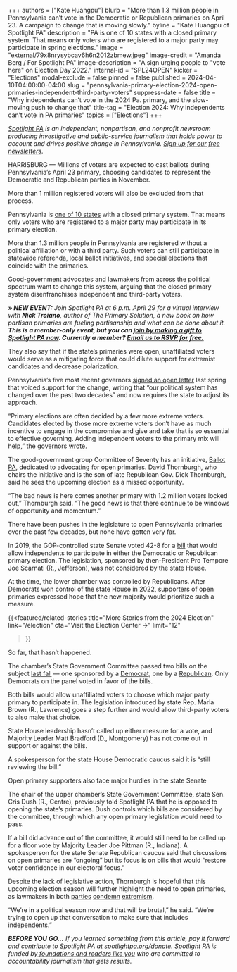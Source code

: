 +++
authors = ["Kate Huangpu"]
blurb = "More than 1.3 million people in Pennsylvania can’t vote in the Democratic or Republican primaries on April 23. A campaign to change that is moving slowly."
byline = "Kate Huangpu of Spotlight PA"
description = "PA is one of 10 states with a closed primary system. That means only voters who are registered to a major party may participate in spring elections."
image = "external/79x8nrysybcav6h6n2012zbmew.jpeg"
image-credit = "Amanda Berg / For Spotlight PA"
image-description = "A sign urging people to \"vote here\" on Election Day 2022."
internal-id = "SPL24OPEN"
kicker = "Elections"
modal-exclude = false
pinned = false
published = 2024-04-10T04:00:00-04:00
slug = "pennsylvania-primary-election-2024-open-primaries-independent-third-party-voters"
suppress-date = false
title = "Why independents can’t vote in the 2024 Pa. primary, and the slow-moving push to change that"
title-tag = "Election 2024: Why independents can’t vote in PA primaries"
topics = ["Elections"]
+++

<a href="https://www.spotlightpa.org/"><em>Spotlight PA</em></a><em> is an independent, nonpartisan, and nonprofit newsroom producing investigative and public-service journalism that holds power to account and drives positive change in Pennsylvania. </em><a href="https://www.spotlightpa.org/newsletters"><em>Sign up for our free newsletters</em></a><em>.</em>

HARRISBURG — Millions of voters are expected to cast ballots during Pennsylvania’s April 23 primary, choosing candidates to represent the Democratic and Republican parties in November.

More than 1 million registered voters will also be excluded from that process.

Pennsylvania is <a href="https://www.ncsl.org/elections-and-campaigns/state-primary-election-types">one of 10 states</a> with a closed primary system. That means only voters who are registered to a major party may participate in its primary election.

More than 1.3 million people in Pennsylvania are registered without a political affiliation or with a third party. Such voters can still participate in statewide referenda, local ballot initiatives, and special elections that coincide with the primaries.

Good-government advocates and lawmakers from across the political spectrum want to change this system, arguing that the closed primary system disenfranchises independent and third-party voters.

<strong><em>» NEW EVENT: </em></strong><em>Join Spotlight PA at 6 p.m. April 29 for a virtual interview with </em><strong><em>Nick Troiano</em></strong><em>, author of The Primary Solution, a new book on how partisan primaries are fueling partisanship and what can be done about it. </em><strong><em>This is a member-only event, but you can </em></strong><a href="/donate/"><strong><em>join by making a gift to Spotlight PA now</em></strong></a><strong><em>. Currently a member? </em></strong><a href="mailto:membership@spotlightpa.org"><strong><em>Email us to RSVP for free.</em></strong></a><strong><em></em></strong>

They also say that if the state’s primaries were open, unaffiliated voters would serve as a mitigating force that could dilute support for extremist candidates and decrease polarization.

Pennsylvania’s five most recent governors <a href="https://www.spotlightpa.org/news/2023/09/pennsylvania-open-primaries-governor-corbett-rendell-ridge-schweiker-wolf/">signed an open letter</a> last spring that voiced support for the change, writing that “our political system has changed over the past two decades” and now requires the state to adjust its approach.

“Primary elections are often decided by a few more extreme voters. Candidates elected by those more extreme voters don’t have as much incentive to engage in the compromise and give and take that is so essential to effective governing. Adding independent voters to the primary mix will help,” the governors <a href="https://assets.nationbuilder.com/openprimariespa/pages/1/attachments/original/1695055358/Ballot_PA__Governor&#39;s_letter_%281%29.pdf?1695055358">wrote.</a>

The good-government group Committee of Seventy has an initiative, <a href="https://www.ballotpa.org/">Ballot PA</a>, dedicated to advocating for open primaries. David Thornburgh, who chairs the initiative and is the son of late Republican Gov. Dick Thornburgh, said he sees the upcoming election as a missed opportunity.

“The bad news is here comes another primary with 1.2 million voters locked out,” Thornburgh said. “The good news is that there continue to be windows of opportunity and momentum.”

There have been pushes in the legislature to open Pennsylvania primaries over the past few decades, but none have gotten very far.

In 2019, the GOP-controlled state Senate voted 42-8 for a <a href="https://www.legis.state.pa.us/cfdocs/billInfo/BillInfo.cfm?syear=2019&amp;sind=0&amp;body=S&amp;type=B&amp;bn=300">bill</a> that would allow independents to participate in either the Democratic or Republican primary election. The legislation, sponsored by then-President Pro Tempore Joe Scarnati (R., Jefferson), was not considered by the state House.

At the time, the lower chamber was controlled by Republicans. After Democrats won control of the state House in 2022, supporters of open primaries expressed hope that the new majority would prioritize such a measure.

{{<featured/related-stories
  title="More Stories from the 2024 Election"
  link="/election"
  cta="Visit the Election Center →"
  limit="12"
>}}

So far, that hasn’t happened.

The chamber’s State Government Committee passed two bills on the subject <a href="https://apnews.com/article/pennsylvania-open-primaries-independent-voters-086bf45a2401e4edbbbb43b070a76c15">last fall</a> — one sponsored by a <a href="https://www.legis.state.pa.us/cfdocs/billinfo/billinfo.cfm?syear=2023&amp;sind=0&amp;body=H&amp;type=B&amp;bn=979">Democrat</a>, one by a <a href="https://www.legis.state.pa.us/cfdocs/billinfo/billinfo.cfm?syear=2023&amp;sind=0&amp;body=H&amp;type=B&amp;bn=976">Republican</a>. Only Democrats on the panel voted in favor of the bills.

Both bills would allow unaffiliated voters to choose which major party primary to participate in. The legislation introduced by state Rep. Marla Brown (R., Lawrence) goes a step further and would allow third-party voters to also make that choice.

State House leadership hasn’t called up either measure for a vote, and Majority Leader Matt Bradford (D., Montgomery) has not come out in support or against the bills.

A spokesperson for the state House Democratic caucus said it is “still reviewing the bill.”

Open primary supporters also face major hurdles in the state Senate

The chair of the upper chamber’s State Government Committee, state Sen. Cris Dush (R., Centre), previously told Spotlight PA that he is opposed to opening the state’s primaries. Dush controls which bills are considered by the committee, through which any open primary legislation would need to pass.

<script src="https://www.spotlightpa.org/embed.js" async></script><div data-spl-embed-version="1" data-spl-src="https://www.spotlightpa.org/embeds/donate/"></div>

If a bill did advance out of the committee, it would still need to be called up for a floor vote by Majority Leader Joe Pittman (R., Indiana). A spokesperson for the state Senate Republican caucus said that discussions on open primaries are “ongoing” but its focus is on bills that would “restore voter confidence in our electoral focus.”

Despite the lack of legislative action, Thornburgh is hopeful that this upcoming election season will further highlight the need to open primaries, as lawmakers in both <a href="https://www.witf.org/2023/01/17/pennsylvania-gov-josh-shapiro-sworn-in-offers-message-of-real-freedom-rejection-of-extremism/">parties</a> <a href="https://whyy.org/articles/election-2024-treasurer-pennsylvania/">condemn</a> <a href="https://www.goerie.com/story/news/politics/2022/07/06/nine-gop-leaders-back-shapiro-over-mastriano-in-pa-governors-race/65367687007/">extremism</a>.

“We’re in a political season now and that will be brutal,” he said. “We’re trying to open up that conversation to make sure that includes independents.”

<strong><em>BEFORE YOU GO…</em></strong><em> If you learned something from this article, pay it forward and contribute to Spotlight PA at </em><a href="https://www.spotlightpa.org/donate"><em>spotlightpa.org/donate</em></a><em>. Spotlight PA is funded by</em><a href="https://www.spotlightpa.org/support"><em> foundations and readers like you</em></a><em> who are committed to accountability journalism that gets results.</em>
